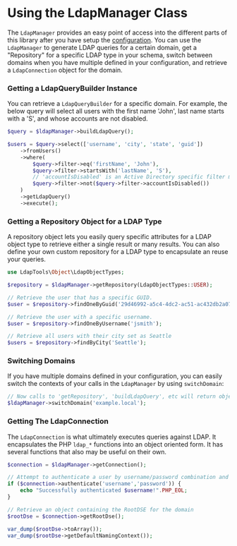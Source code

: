 # Using the LdapManager Class

The `LdapManager` provides an easy point of access into the different parts of this library after you have setup the
[configuration](../reference/main-configuration.md). You can use the `LdapManager` to generate LDAP queries for a
certain domain, get a "Repository" for a specific LDAP type in your schema, switch between domains when you have 
multiple defined in your configuration, and retrieve a `LdapConnection` object for the domain.

### Getting a LdapQueryBuilder Instance

You can retrieve a `LdapQueryBuilder` for a specific domain. For example, the below query will select all users with 
the first name 'John', last name starts with a 'S', and whose accounts are not disabled.

```php
$query = $ldapManager->buildLdapQuery();

$users = $query->select(['username', 'city', 'state', 'guid'])
    ->fromUsers()
    ->where(
        $query->filter->eq('firstName', 'John'),
        $query->filter->startsWith('lastName', 'S'),
        // 'accountIsDisabled' is an Active Directory specific filter method. Negate a statement using 'not'.
        $query->filter->not($query->filter->accountIsDisabled())
    )
    ->getLdapQuery()
    ->execute();
```

### Getting a Repository Object for a LDAP Type

A repository object lets you easily query specific attributes for a LDAP object type to retrieve either a single result
or many results. You can also define your own custom repository for a LDAP type to encapsulate an reuse your queries.
 
```php
use LdapTools\Object\LdapObjectTypes;

$repository = $ldapManager->getRepository(LdapObjectTypes::USER);

// Retrieve the user that has a specific GUID.
$user = $repository->findOneByGuid('29d46992-a5c4-4dc2-ac51-ac432db2a078');

// Retrieve the user with a specific username.
$user = $repository->findOneByUsername('jsmith');

// Retrieve all users with their city set as Seattle
$users = $repository->findByCity('Seattle');
```

### Switching Domains

If you have multiple domains defined in your configuration, you can easily switch the contexts of your calls in the
`LdapManager` by using `switchDomain`:

```php
// Now calls to 'getRepository', 'buildLdapQuery', etc will return objects that execute in the context of this domain.
$ldapManager->switchDomain('example.local');
```

### Getting The LdapConnection

The `LdapConnection` is what ultimately executes queries against LDAP. It encapsulates the PHP `ldap_*` functions into
an object oriented form. It has several functions that also may be useful on their own.
 
```php
$connection = $ldapManager->getConnection();

// Attempt to authenticate a user by username/password combination and get the result as a bool
if ($connection->authenticate('username','password')) {
    echo "Successfully authenticated $username!".PHP_EOL;
}

// Retrieve an object containing the RootDSE for the domain
$rootDse = $connection->getRootDse();

var_dump($rootDse->toArray());
var_dump($rootDse->getDefaultNamingContext());
```
